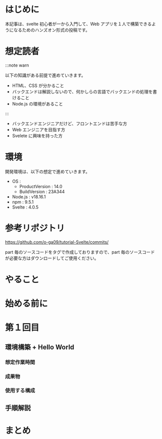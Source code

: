 # はじめに

本記事は、svelte 初心者が一から入門して、Web アプリを１人で構築できるようになるためのハンズオン形式の投稿です。

# 想定読者

:::note warn

以下の知識がある前提で進めていきます。

- HTML、CSS が分かること
- バックエンドは解説しないので、何かしらの言語でバックエンドの処理を書けること
- Node.js の環境があること

:::

- バックエンドエンジニアだけど、フロントエンドは苦手な方
- Web エンジニアを目指す方
- Svelete に興味を持った方

# 環境

開発環境は、以下の想定で進めていきます。

- OS :
  - ProductVersion : 14.0
  - BuildVersion : 23A344
- Node.js : v18.16.1
- npm : 9.5.1
- Svelte : 4.0.5

# 参考リポジトリ

https://github.com/o-ga09/tutorial-Svelte/commits/

part 毎のソースコードをタグで作成しておりますので、part 毎のソースコードが必要な方はダウンロードしてご使用ください。

# やること

# 始める前に

# 第１回目

## 環境構築 + Hello World

### 想定作業時間

### 成果物

### 使用する構成

## 手順解説

# まとめ
